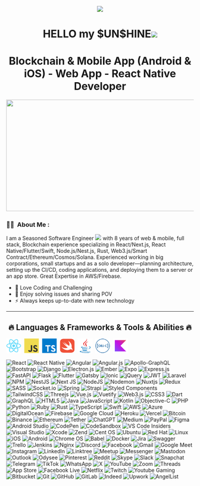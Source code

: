 
<p align="center"><img src="https://media.giphy.com/media/M9gbBd9nbDrOTu1Mqx/giphy.gif" width="100"/></p>

<h1 align="center">HELLO my $UN$HINE<img src="https://media.giphy.com/media/hvRJCLFzcasrR4ia7z/giphy.gif" width="40"></h1>
<h1 align="center">Blockchain & Mobile App (Android & iOS) - Web App - React Native Developer</h1>
<p align="center"><img src="https://media.giphy.com/media/dWesBcTLavkZuG35MI/giphy.gif" width="600" height="300"  /></p>

### :technologist: &nbsp;About Me :

I am a Seasoned Software Engineer <img src="https://media.giphy.com/media/WUlplcMpOCEmTGBtBW/giphy.gif" width="30"> with 8 years of web & mobile, full stack, Blockchain experience specializing in React/Next.js, React Native/Flutter/Swift, Node.js/Nest.js, Rust, Web3.js/Smart Contract/Ethereum/Cosmos/Solana. Experienced working in big corporations, small startups and as a solo developer—planning architecture, setting up the CI/CD, coding applications, and deploying them to a server or an app store. 
Great Expertise in AWS/Firebase.

- 🔭 Love Coding and Challenging
- 🌱 Enjoy solving issues and sharing POV
- ⚡ Always keeps up-to-date with new technology
---

<div>
  <h2 align="center">🔥 Languages & Frameworks & Tools & Abilities 🔥</h2>
  <img src="https://raw.githubusercontent.com/devicons/devicon/master/icons/react/react-original.svg" title="React" alt="React" width="40" height="40"/>&nbsp;
  <img src="https://raw.githubusercontent.com/devicons/devicon/master/icons/javascript/javascript-original.svg" title="JS" alt="JS" width="40" height="40"/>&nbsp;
  <img src="https://raw.githubusercontent.com/devicons/devicon/master/icons/typescript/typescript-original.svg" title="TS" alt="TS" width="40" height="40"/>&nbsp;
  <img src="https://raw.githubusercontent.com/devicons/devicon/master/icons/swift/swift-original.svg" title="Swift" alt="Swift" width="40" height="40"/>&nbsp;
  <img src="https://raw.githubusercontent.com/devicons/devicon/master/icons/java/java-original.svg" title="Java" alt="Java" width="40" height="40"/>&nbsp;
  <img src="https://raw.githubusercontent.com/devicons/devicon/master/icons/objectivec/objectivec-plain.svg" title="Obj-C" alt="Obj-C" width="40" height="40"/>&nbsp;
  <img src="https://raw.githubusercontent.com/devicons/devicon/master/icons/kotlin/kotlin-original.svg" title="Kotlin" alt="Kotlin" width="40" height="40"/>&nbsp;

  ![React](https://img.shields.io/badge/react-%2320232a.svg?style=for-the-badge&logo=react&logoColor=%2361DAFB)
  ![React Native](https://img.shields.io/badge/react_native-%2320232a.svg?style=for-the-badge&logo=react&logoColor=%2361DAFB)
  ![Angular](https://img.shields.io/badge/angular-%23DD0031.svg?style=for-the-badge&logo=angular&logoColor=white)
  ![Angular.js](https://img.shields.io/badge/angular.js-%23E23237.svg?style=for-the-badge&logo=angularjs&logoColor=white)
  ![Apollo-GraphQL](https://img.shields.io/badge/-ApolloGraphQL-311C87?style=for-the-badge&logo=apollo-graphql)
  ![Bootstrap](https://img.shields.io/badge/bootstrap-%238511FA.svg?style=for-the-badge&logo=bootstrap&logoColor=white)
  ![Django](https://img.shields.io/badge/django-%23092E20.svg?style=for-the-badge&logo=django&logoColor=white)
  ![Electron.js](https://img.shields.io/badge/Electron-191970?style=for-the-badge&logo=Electron&logoColor=white)
  ![Ember](https://img.shields.io/badge/ember-1C1E24?style=for-the-badge&logo=ember.js&logoColor=#D04A37)
  ![Expo](https://img.shields.io/badge/expo-1C1E24?style=for-the-badge&logo=expo&logoColor=#D04A37)
  ![Express.js](https://img.shields.io/badge/express.js-%23404d59.svg?style=for-the-badge&logo=express&logoColor=%2361DAFB)
  ![FastAPI](https://img.shields.io/badge/FastAPI-005571?style=for-the-badge&logo=fastapi)
  ![Flask](https://img.shields.io/badge/flask-%23000.svg?style=for-the-badge&logo=flask&logoColor=white)
  ![Flutter](https://img.shields.io/badge/Flutter-%2302569B.svg?style=for-the-badge&logo=Flutter&logoColor=white)
  ![Gatsby](https://img.shields.io/badge/Gatsby-%23663399.svg?style=for-the-badge&logo=gatsby&logoColor=white)
  ![Ionic](https://img.shields.io/badge/Ionic-%233880FF.svg?style=for-the-badge&logo=Ionic&logoColor=white)
  ![jQuery](https://img.shields.io/badge/jquery-%230769AD.svg?style=for-the-badge&logo=jquery&logoColor=white)
  ![JWT](https://img.shields.io/badge/JWT-black?style=for-the-badge&logo=JSON%20web%20tokens)
  ![Laravel](https://img.shields.io/badge/laravel-%23FF2D20.svg?style=for-the-badge&logo=laravel&logoColor=white)
  ![NPM](https://img.shields.io/badge/NPM-%23CB3837.svg?style=for-the-badge&logo=npm&logoColor=white)
  ![NestJS](https://img.shields.io/badge/nestjs-%23E0234E.svg?style=for-the-badge&logo=nestjs&logoColor=white)
  ![Next JS](https://img.shields.io/badge/Next-black?style=for-the-badge&logo=next.js&logoColor=white)
  ![NodeJS](https://img.shields.io/badge/node.js-6DA55F?style=for-the-badge&logo=node.js&logoColor=white)
  ![Nodemon](https://img.shields.io/badge/NODEMON-%23323330.svg?style=for-the-badge&logo=nodemon&logoColor=%BBDEAD)
  ![Nuxtjs](https://img.shields.io/badge/Nuxt-002E3B?style=for-the-badge&logo=nuxtdotjs&logoColor=#00DC82)
  ![Redux](https://img.shields.io/badge/redux-%23593d88.svg?style=for-the-badge&logo=redux&logoColor=white)
  ![SASS](https://img.shields.io/badge/SASS-hotpink.svg?style=for-the-badge&logo=SASS&logoColor=white)
  ![Socket.io](https://img.shields.io/badge/Socket.io-black?style=for-the-badge&logo=socket.io&badgeColor=010101)
  ![Spring](https://img.shields.io/badge/spring-%236DB33F.svg?style=for-the-badge&logo=spring&logoColor=white)
  ![Strapi](https://img.shields.io/badge/strapi-%232E7EEA.svg?style=for-the-badge&logo=strapi&logoColor=white)
  ![Styled Components](https://img.shields.io/badge/styled--components-DB7093?style=for-the-badge&logo=styled-components&logoColor=white)
  ![TailwindCSS](https://img.shields.io/badge/tailwindcss-%2338B2AC.svg?style=for-the-badge&logo=tailwind-css&logoColor=white)
  ![Threejs](https://img.shields.io/badge/threejs-black?style=for-the-badge&logo=three.js&logoColor=white)
  ![Vue.js](https://img.shields.io/badge/vuejs-%2335495e.svg?style=for-the-badge&logo=vuedotjs&logoColor=%234FC08D)
  ![Vuetify](https://img.shields.io/badge/Vuetify-1867C0?style=for-the-badge&logo=vuetify&logoColor=AEDDFF)
  ![Web3.js](https://img.shields.io/badge/web3.js-F16822?style=for-the-badge&logo=web3.js&logoColor=white)
  ![CSS3](https://img.shields.io/badge/css3-%231572B6.svg?style=for-the-badge&logo=css3&logoColor=white)
  ![Dart](https://img.shields.io/badge/dart-%230175C2.svg?style=for-the-badge&logo=dart&logoColor=white)
  ![GraphQL](https://img.shields.io/badge/-GraphQL-E10098?style=for-the-badge&logo=graphql&logoColor=white)
  ![HTML5](https://img.shields.io/badge/html5-%23E34F26.svg?style=for-the-badge&logo=html5&logoColor=white)
  ![Java](https://img.shields.io/badge/java-%23ED8B00.svg?style=for-the-badge&logo=openjdk&logoColor=white)
  ![JavaScript](https://img.shields.io/badge/javascript-%23323330.svg?style=for-the-badge&logo=javascript&logoColor=%23F7DF1E)
  ![Kotlin](https://img.shields.io/badge/kotlin-%237F52FF.svg?style=for-the-badge&logo=kotlin&logoColor=white)
  ![Objective-C](https://img.shields.io/badge/OBJECTIVE--C-%233A95E3.svg?style=for-the-badge&logo=apple&logoColor=white)
  ![PHP](https://img.shields.io/badge/php-%23777BB4.svg?style=for-the-badge&logo=php&logoColor=white)
  ![Python](https://img.shields.io/badge/python-3670A0?style=for-the-badge&logo=python&logoColor=ffdd54)
  ![Ruby](https://img.shields.io/badge/ruby-%23CC342D.svg?style=for-the-badge&logo=ruby&logoColor=white)
  ![Rust](https://img.shields.io/badge/rust-%23000000.svg?style=for-the-badge&logo=rust&logoColor=white)
  ![TypeScript](https://img.shields.io/badge/typescript-%23007ACC.svg?style=for-the-badge&logo=typescript&logoColor=white)
  ![Swift](https://img.shields.io/badge/swift-F54A2A?style=for-the-badge&logo=swift&logoColor=white)
  ![AWS](https://img.shields.io/badge/AWS-%23FF9900.svg?style=for-the-badge&logo=amazon-aws&logoColor=white)
  ![Azure](https://img.shields.io/badge/azure-%230072C6.svg?style=for-the-badge&logo=microsoftazure&logoColor=white)
  ![DigitalOcean](https://img.shields.io/badge/DigitalOcean-%230167ff.svg?style=for-the-badge&logo=digitalOcean&logoColor=white)
  ![Firebase](https://img.shields.io/badge/firebase-%23039BE5.svg?style=for-the-badge&logo=firebase)
  ![Google Cloud](https://img.shields.io/badge/GoogleCloud-%234285F4.svg?style=for-the-badge&logo=google-cloud&logoColor=white)
  ![Heroku](https://img.shields.io/badge/heroku-%23430098.svg?style=for-the-badge&logo=heroku&logoColor=white)
  ![Vercel](https://img.shields.io/badge/vercel-%23000000.svg?style=for-the-badge&logo=vercel&logoColor=white)
  ![Bitcoin](https://img.shields.io/badge/Bitcoin-000?style=for-the-badge&logo=bitcoin&logoColor=white)
  ![Binance](https://img.shields.io/badge/Binance-FCD535?style=for-the-badge&logo=binance&logoColor=white)
  ![Ethereum](https://img.shields.io/badge/Ethereum-3C3C3D?style=for-the-badge&logo=Ethereum&logoColor=white)
  ![Tether](https://img.shields.io/badge/tether-168363?style=for-the-badge&logo=tether&logoColor=white)
  ![ChatGPT](https://img.shields.io/badge/chatGPT-74aa9c?style=for-the-badge&logo=openai&logoColor=white)
  ![Medium](https://img.shields.io/badge/Medium-12100E?style=for-the-badge&logo=medium&logoColor=white)
  ![PayPal](https://img.shields.io/badge/PayPal-00457C?style=for-the-badge&logo=paypal&logoColor=white)
  ![Figma](https://img.shields.io/badge/figma-%23F24E1E.svg?style=for-the-badge&logo=figma&logoColor=white)
  ![Android Studio](https://img.shields.io/badge/Android%20Studio-3DDC84.svg?style=for-the-badge&logo=android-studio&logoColor=white)
  ![CodePen](https://img.shields.io/badge/CodePen-white?style=for-the-badge&logo=codepen&logoColor=black)
  ![CodeSandbox](https://img.shields.io/badge/Codesandbox-040404?style=for-the-badge&logo=codesandbox&logoColor=DBDBDB)
  ![VS Code Insiders](https://img.shields.io/badge/VS%20Code%20Insiders-35b393.svg?style=for-the-badge&logo=visual-studio-code&logoColor=white)
  ![Visual Studio](https://img.shields.io/badge/Visual%20Studio-5C2D91.svg?style=for-the-badge&logo=visual-studio&logoColor=white)
  ![Xcode](https://img.shields.io/badge/Xcode-007ACC?style=for-the-badge&logo=Xcode&logoColor=white)
  ![Zend](https://img.shields.io/badge/Zend-fff?style=for-the-badge&logo=zend&logoColor=0679EA)
  ![Cent OS](https://img.shields.io/badge/cent%20os-002260?style=for-the-badge&logo=centos&logoColor=F0F0F0)
  ![Ubuntu](https://img.shields.io/badge/Ubuntu-E95420?style=for-the-badge&logo=ubuntu&logoColor=white)
  ![Red Hat](https://img.shields.io/badge/Red%20Hat-EE0000?style=for-the-badge&logo=redhat&logoColor=white)
  ![Linux](https://img.shields.io/badge/Linux-FCC624?style=for-the-badge&logo=linux&logoColor=black)
  ![iOS](https://img.shields.io/badge/iOS-000000?style=for-the-badge&logo=ios&logoColor=white)
  ![Android](https://img.shields.io/badge/Android-3DDC84?style=for-the-badge&logo=android&logoColor=white)
  ![Chrome OS](https://img.shields.io/badge/chrome%20os-3d89fc?style=for-the-badge&logo=google%20chrome&logoColor=white)
  ![Babel](https://img.shields.io/badge/Babel-F9DC3e?style=for-the-badge&logo=babel&logoColor=black)
  ![Docker](https://img.shields.io/badge/docker-%230db7ed.svg?style=for-the-badge&logo=docker&logoColor=white)
  ![Jira](https://img.shields.io/badge/jira-%230A0FFF.svg?style=for-the-badge&logo=jira&logoColor=white)
  ![Swagger](https://img.shields.io/badge/-Swagger-%23Clojure?style=for-the-badge&logo=swagger&logoColor=white)
  ![Trello](https://img.shields.io/badge/Trello-%23026AA7.svg?style=for-the-badge&logo=Trello&logoColor=white)
  ![Jenkins](https://img.shields.io/badge/jenkins-%232C5263.svg?style=for-the-badge&logo=jenkins&logoColor=white)
  ![Nginx](https://img.shields.io/badge/nginx-%23009639.svg?style=for-the-badge&logo=nginx&logoColor=white)
  ![Discord](https://img.shields.io/badge/Discord-%235865F2.svg?style=for-the-badge&logo=discord&logoColor=white)
  ![Facebook](https://img.shields.io/badge/Facebook-%231877F2.svg?style=for-the-badge&logo=Facebook&logoColor=white)
  ![Gmail](https://img.shields.io/badge/Gmail-D14836?style=for-the-badge&logo=gmail&logoColor=white)
  ![Google Meet](https://img.shields.io/badge/Google%20Meet-00897B?style=for-the-badge&logo=google-meet&logoColor=white)
  ![Instagram](https://img.shields.io/badge/Instagram-%23E4405F.svg?style=for-the-badge&logo=Instagram&logoColor=white)
  ![LinkedIn](https://img.shields.io/badge/linkedin-%230077B5.svg?style=for-the-badge&logo=linkedin&logoColor=white)
  ![Linktree](https://img.shields.io/badge/linktree-1de9b6?style=for-the-badge&logo=linktree&logoColor=white)
  ![Meetup](https://img.shields.io/badge/Meetup-f64363?style=for-the-badge&logo=meetup&logoColor=white)
  ![Messenger](https://img.shields.io/badge/Messenger-00B2FF?style=for-the-badge&logo=messenger&logoColor=white)
  ![Mastodon](https://img.shields.io/badge/-MASTODON-%232B90D9?style=for-the-badge&logo=mastodon&logoColor=white)
  ![Outlook](https://img.shields.io/badge/Microsoft_Outlook-0078D4?style=for-the-badge&logo=microsoft-outlook&logoColor=white)
  ![Odysee](https://img.shields.io/badge/odysee-EF1970?style=for-the-badge&logo=Odysee&logoColor=white)
  ![Pinterest](https://img.shields.io/badge/Pinterest-%23E60023.svg?style=for-the-badge&logo=Pinterest&logoColor=white)
  ![Reddit](https://img.shields.io/badge/Reddit-FF4500?style=for-the-badge&logo=reddit&logoColor=white)
  ![Skype](https://img.shields.io/badge/Skype-%2300AFF0.svg?style=for-the-badge&logo=Skype&logoColor=white)
  ![Slack](https://img.shields.io/badge/Slack-4A154B?style=for-the-badge&logo=slack&logoColor=white)
  ![Snapchat](https://img.shields.io/badge/Snapchat-%23FFFC00.svg?style=for-the-badge&logo=Snapchat&logoColor=white)
  ![Telegram](https://img.shields.io/badge/Telegram-2CA5E0?style=for-the-badge&logo=telegram&logoColor=white)
  ![TikTok](https://img.shields.io/badge/TikTok-%23000000.svg?style=for-the-badge&logo=TikTok&logoColor=white)
  ![WhatsApp](https://img.shields.io/badge/WhatsApp-25D366?style=for-the-badge&logo=whatsapp&logoColor=white)
  ![X](https://img.shields.io/badge/X-%23000000.svg?style=for-the-badge&logo=X&logoColor=white)
  ![YouTube](https://img.shields.io/badge/YouTube-%23FF0000.svg?style=for-the-badge&logo=YouTube&logoColor=white)
  ![Zoom](https://img.shields.io/badge/Zoom-2D8CFF?style=for-the-badge&logo=zoom&logoColor=white)
  ![Threads](https://img.shields.io/badge/Threads-000000?style=for-the-badge&logo=Threads&logoColor=white)
  ![App Store](https://img.shields.io/badge/App_Store-0D96F6?style=for-the-badge&logo=app-store&logoColor=white)
  ![Facebook Live](https://img.shields.io/badge/Facebook%20Live-ED4242?style=for-the-badge&logo=Facebook%20Live&logoColor=white)
  ![Netflix](https://img.shields.io/badge/Netflix-E50914?style=for-the-badge&logo=netflix&logoColor=white)
  ![Twitch](https://img.shields.io/badge/Twitch-9347FF?style=for-the-badge&logo=twitch&logoColor=white)
  ![Youtube Gaming](https://img.shields.io/badge/Youtube%20Gaming-FF0000?style=for-the-badge&logo=Youtubegaming&logoColor=white)
  ![Bitbucket](https://img.shields.io/badge/bitbucket-%230047B3.svg?style=for-the-badge&logo=bitbucket&logoColor=white)
  ![Git](https://img.shields.io/badge/git-%23F05033.svg?style=for-the-badge&logo=git&logoColor=white)
  ![GitHub](https://img.shields.io/badge/github-%23121011.svg?style=for-the-badge&logo=github&logoColor=white)
  ![GitLab](https://img.shields.io/badge/gitlab-%23181717.svg?style=for-the-badge&logo=gitlab&logoColor=white)
  ![Indeed](https://img.shields.io/badge/indeed-003A9B?style=for-the-badge&logo=indeed&logoColor=white)
  ![Upwork](https://img.shields.io/badge/UpWork-6FDA44?style=for-the-badge&logo=Upwork&logoColor=white)
  ![AngelList](https://img.shields.io/badge/AngelList-%23D4D4D4.svg?style=for-the-badge&logo=AngelList&logoColor=black)
</div>
